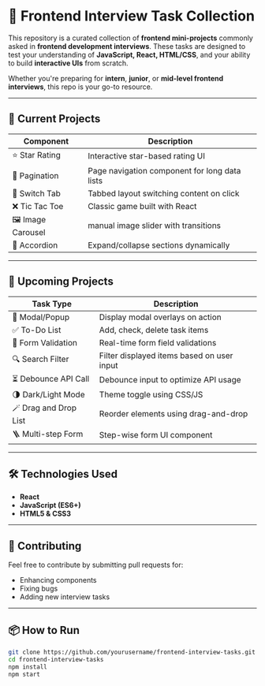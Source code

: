 # 🧠 Frontend Interview Task Collection

This repository is a curated collection of **frontend mini-projects** commonly asked in **frontend development interviews**. These tasks are designed to test your understanding of **JavaScript, React, HTML/CSS**, and your ability to build **interactive UIs** from scratch.

Whether you're preparing for **intern**, **junior**, or **mid-level frontend interviews**, this repo is your go-to resource.

---

## 🚀 Current Projects

| Component       | Description |
|----------------|-------------|
| ⭐ Star Rating   | Interactive star-based rating UI |
| 📄 Pagination    | Page navigation component for long data lists |
| 🔁 Switch Tab    | Tabbed layout switching content on click |
| ❌ Tic Tac Toe   | Classic game built with React |
| 🖼 Image Carousel| manual image slider with transitions |
| 📑 Accordion           | Expand/collapse sections dynamically |

---

## 🧩 Upcoming Projects

| Task Type              | Description |
|------------------------|-------------|
| 🎯 Modal/Popup         | Display modal overlays on action |
| ✅ To-Do List          | Add, check, delete task items |
| 🧪 Form Validation     | Real-time form field validations |
| 🔍 Search Filter       | Filter displayed items based on user input |
| ⏳ Debounce API Call   | Debounce input to optimize API usage |
| 🌗 Dark/Light Mode     | Theme toggle using CSS/JS |
| 🪄 Drag and Drop List  | Reorder elements using drag-and-drop |
| 🪜 Multi-step Form     | Step-wise form UI component |


---

## 🛠 Technologies Used

- **React**
- **JavaScript (ES6+)**
- **HTML5 & CSS3**
---

## 🤝 Contributing

Feel free to contribute by submitting pull requests for:
- Enhancing components
- Fixing bugs
- Adding new interview tasks

---

## 📦 How to Run

```bash
git clone https://github.com/yourusername/frontend-interview-tasks.git
cd frontend-interview-tasks
npm install
npm start

